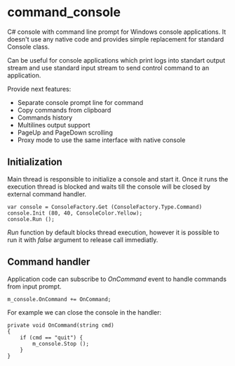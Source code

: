 command_console
===============

C# console with command line prompt for Windows console applications. It doesn't use any native code and provides simple replacement for standard Console class.

Can be useful for console applications which print logs into standart output stream and use standard input stream to send control command to an application.

Provide next features:

- Separate console prompt line for command
- Copy commands from clipboard
- Commands history
- Multilines output support
- PageUp and PageDown scrolling
- Proxy mode to use the same interface with native console

## Initialization ##

Main thread is responsible to initialize a console and start it. Once it runs the execution thread is blocked and waits till the console will be closed by external command handler.

	var console = ConsoleFactory.Get (ConsoleFactory.Type.Command)
	console.Init (80, 40, ConsoleColor.Yellow);
	console.Run ();


_Run_ function by default blocks thread execution, however it is possible to run it with _false_ argument to release call immediatly.

## Command handler ##

Application code can subscribe to _OnCommand_ event to handle commands from input prompt.

	m_console.OnCommand += OnCommand;

For example we can close the console in the handler:

	private void OnCommand(string cmd)
	{
		if (cmd == "quit") {
			m_console.Stop ();
		}
	}

